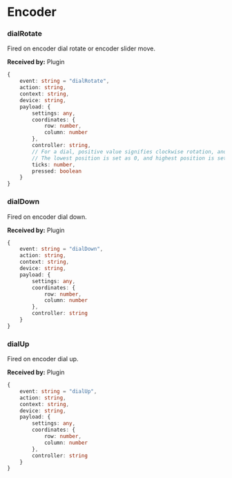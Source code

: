 # Encoder

### dialRotate

Fired on encoder dial rotate or encoder slider move.

**Received by:** Plugin

```ts
{
	event: string = "dialRotate",
	action: string,
	context: string,
	device: string,
	payload: {
		settings: any,
		coordinates: {
			row: number,
			column: number
		},
		controller: string,
		// For a dial, positive value signifies clockwise rotation, and a negative value signifies anticlockwise rotation.
		// The lowest position is set as 0, and highest position is set as 192.
		ticks: number,
		pressed: boolean
	}
}
```

### dialDown

Fired on encoder dial down.

**Received by:** Plugin

```ts
{
	event: string = "dialDown",
	action: string,
	context: string,
	device: string,
	payload: {
		settings: any,
		coordinates: {
			row: number,
			column: number
		},
		controller: string
	}
}
```

### dialUp

Fired on encoder dial up.

**Received by:** Plugin

```ts
{
	event: string = "dialUp",
	action: string,
	context: string,
	device: string,
	payload: {
		settings: any,
		coordinates: {
			row: number,
			column: number
		},
		controller: string
	}
}
```
